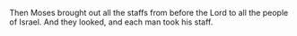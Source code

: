 Then Moses brought out all the staffs from before the Lord to all the people of Israel. And they looked, and each man took his staff.
